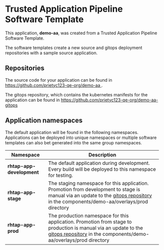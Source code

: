 # Trusted Application Pipeline Software Template

This application, **demo-aa**, was created from a Trusted Application Pipeline Software Template.

The software templates create a new source and gitops deployment repositories with a sample source application. 

## Repositories

The source code for your application can be found in [https://github.com/prietyc123-qe-org/demo-aa ](https://github.com/prietyc123-qe-org/demo-aa ).
 
The gitops repository, which contains the kubernetes manifests for the application can be found in 
[https://github.com/prietyc123-qe-org/demo-aa-gitops ](https://github.com/prietyc123-qe-org/demo-aa-gitops ) 

## Application namespaces 

The default application will be found in the following namespaces. Applications can be deployed into unique namespaces or multiple software templates can also bet generated into the same group namespaces.  

|  Namespace   |  Description   |  
| -------- | -------- |   
| **rhtap-app-development** | The default application during development. Every build will be deployed to this namespace for testing. | 
| **rhtap-app-stage** | The staging namespace for this application. Promotion from development to stage is manual via an update to the [gitops repository](https://github.com/prietyc123-qe-org/demo-aa-gitops ) in the components/demo-aa/overlays/prod directory |  
| **rhtap-app-prod** | The production namespace for this application. Promotion from stage to production is manual via an update to the [gitops repository](https://github.com/prietyc123-qe-org/demo-aa-gitops ) in the components/demo-aa/overlays/prod directory | 
